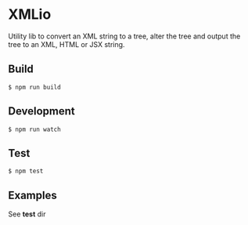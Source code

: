 # XMLio

Utility lib to convert an XML string to a tree, alter the tree and output the tree to an XML, HTML or JSX string.

## Build
```
$ npm run build
```

## Development
```
$ npm run watch
```

## Test
```
$ npm test
```

## Examples
See __test__ dir